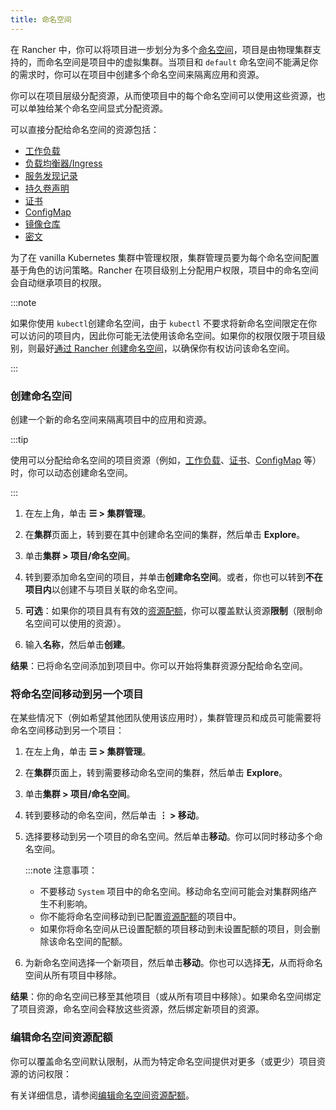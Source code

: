 ```yaml
---
title: 命名空间
---
```


在 Rancher 中，你可以将项目进一步划分为多个[命名空间](https://kubernetes.io/docs/concepts/overview/working-with-objects/namespaces/)，项目是由物理集群支持的，而命名空间是项目中的虚拟集群。当项目和 `default` 命名空间不能满足你的需求时，你可以在项目中创建多个命名空间来隔离应用和资源。

你可以在项目层级分配资源，从而使项目中的每个命名空间可以使用这些资源，也可以单独给某个命名空间显式分配资源。

可以直接分配给命名空间的资源包括：

- [工作负载](../../pages-for-subheaders/workloads-and-pods.md)
- [负载均衡器/Ingress](../../pages-for-subheaders/load-balancer-and-ingress-controller.md)
- [服务发现记录](kubernetes-resources-setup/create-services.md)
- [持久卷声明](../../pages-for-subheaders/create-kubernetes-persistent-storage.md)
- [证书](kubernetes-resources-setup/encrypt-http-communication.md)
- [ConfigMap](kubernetes-resources-setup/configmaps.md)
- [镜像仓库](kubernetes-resources-setup/kubernetes-and-docker-registries.md)
- [密文](kubernetes-resources-setup/secrets.md)

为了在 vanilla Kubernetes 集群中管理权限，集群管理员要为每个命名空间配置基于角色的访问策略。Rancher 在项目级别上分配用户权限，项目中的命名空间会自动继承项目的权限。

:::note

如果你使用 `kubectl`创建命名空间，由于 `kubectl` 不要求将新命名空间限定在你可以访问的项目内，因此你可能无法使用该命名空间。如果你的权限仅限于项目级别，则最好[通过 Rancher 创建命名空间](#创建命名空间)，以确保你有权访问该命名空间。

:::

### 创建命名空间

创建一个新的命名空间来隔离项目中的应用和资源。

:::tip

使用可以分配给命名空间的项目资源（例如，[工作负载](kubernetes-resources-setup/workloads-and-pods/deploy-workloads.md)、[证书](kubernetes-resources-setup/encrypt-http-communication.md)、[ConfigMap](kubernetes-resources-setup/configmaps.md) 等）时，你可以动态创建命名空间。

:::

1. 在左上角，单击 **☰ > 集群管理**。
1. 在**集群**页面上，转到要在其中创建命名空间的集群，然后单击 **Explore**。
1. 单击**集群 > 项目/命名空间**。
1. 转到要添加命名空间的项目，并单击**创建命名空间**。或者，你也可以转到**不在项目内**以创建不与项目关联的命名空间。

1. **可选**：如果你的项目具有有效的[资源配额](../../pages-for-subheaders/manage-project-resource-quotas.md)，你可以覆盖默认资源**限制**（限制命名空间可以使用的资源）。

1. 输入**名称**，然后单击**创建**。

**结果**：已将命名空间添加到项目中。你可以开始将集群资源分配给命名空间。

### 将命名空间移动到另一个项目

在某些情况下（例如希望其他团队使用该应用时），集群管理员和成员可能需要将命名空间移动到另一个项目：

1. 在左上角，单击 **☰ > 集群管理**。
1. 在**集群**页面上，转到需要移动命名空间的集群，然后单击 **Explore**。
1. 单击**集群 > 项目/命名空间**。
1. 转到要移动的命名空间，然后单击 **⋮ > 移动**。

1. 选择要移动到另一个项目的命名空间。然后单击**移动**。你可以同时移动多个命名空间。

   :::note 注意事项：

   - 不要移动 `System` 项目中的命名空间。移动命名空间可能会对集群网络产生不利影响。
   - 你不能将命名空间移动到已配置[资源配额](../../pages-for-subheaders/manage-project-resource-quotas.md)的项目中。
   - 如果你将命名空间从已设置配额的项目移动到未设置配额的项目，则会删除该命名空间的配额。

1. 为新命名空间选择一个新项目，然后单击**移动**。你也可以选择**无**，从而将命名空间从所有项目中移除。

**结果**：你的命名空间已移至其他项目（或从所有项目中移除）。如果命名空间绑定了项目资源，命名空间会释放这些资源，然后绑定新项目的资源。

### 编辑命名空间资源配额

你可以覆盖命名空间默认限制，从而为特定命名空间提供对更多（或更少）项目资源的访问权限：

有关详细信息，请参阅[编辑命名空间资源配额](../advanced-user-guides/manage-projects/manage-project-resource-quotas/override-default-limit-in-namespaces.md)。